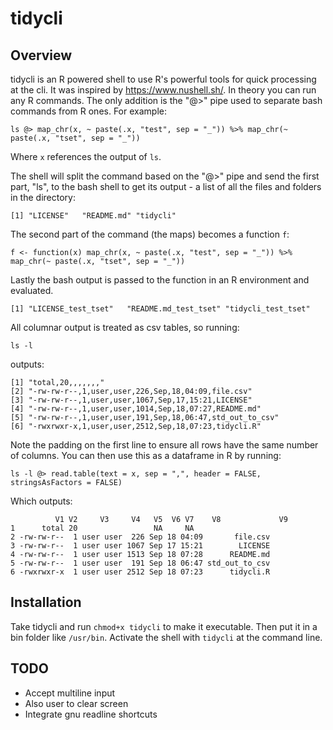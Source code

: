 # tidycli

## Overview

tidycli is an R powered shell to use R's powerful tools for quick processing at the cli. It was inspired by https://www.nushell.sh/. In theory you can run any R commands. The only addition is the "@>" pipe used to separate bash commands from R ones. For example:
      
```
ls @> map_chr(x, ~ paste(.x, "test", sep = "_")) %>% map_chr(~ paste(.x, "tset", sep = "_"))
````

Where `x` references the output of `ls`.

The shell will split the command based on the "@>" pipe and send the first part, "ls", to the bash shell to get its output - a list of all the files and folders in the directory:

```
[1] "LICENSE"   "README.md" "tidycli"
```

The second part of the command (the maps) becomes a function `f`:


```
f <- function(x) map_chr(x, ~ paste(.x, "test", sep = "_")) %>% map_chr(~ paste(.x, "tset", sep = "_"))
```

Lastly the bash output is passed to the function in an R environment and evaluated. 

```
[1] "LICENSE_test_tset"   "README.md_test_tset" "tidycli_test_tset"
```

All columnar output is treated as csv tables, so running:

`ls -l` 

outputs:

```
[1] "total,20,,,,,,,"                                           
[2] "-rw-rw-r--,1,user,user,226,Sep,18,04:09,file.csv"      
[3] "-rw-rw-r--,1,user,user,1067,Sep,17,15:21,LICENSE"      
[4] "-rw-rw-r--,1,user,user,1014,Sep,18,07:27,README.md"    
[5] "-rw-rw-r--,1,user,user,191,Sep,18,06:47,std_out_to_csv"
[6] "-rwxrwxr-x,1,user,user,2512,Sep,18,07:23,tidycli.R" 
```

Note the padding on the first line to ensure all rows have the same number of columns. You can then use this as a dataframe in R by running:

```
ls -l @> read.table(text = x, sep = ",", header = FALSE, stringsAsFactors = FALSE)
```

Which outputs:

```
          V1 V2     V3     V4   V5  V6 V7    V8             V9
1      total 20                 NA     NA                     
2 -rw-rw-r--  1 user user  226 Sep 18 04:09       file.csv
3 -rw-rw-r--  1 user user 1067 Sep 17 15:21        LICENSE
4 -rw-rw-r--  1 user user 1513 Sep 18 07:28      README.md
5 -rw-rw-r--  1 user user  191 Sep 18 06:47 std_out_to_csv
6 -rwxrwxr-x  1 user user 2512 Sep 18 07:23      tidycli.R
```

## Installation

Take tidycli and run `chmod+x tidycli` to make it executable. Then put it in a bin folder like `/usr/bin`. Activate the shell with `tidycli` at the command line.

## TODO

* Accept multiline input
* Also user to clear screen
* Integrate gnu readline shortcuts